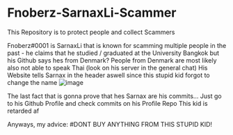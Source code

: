# Fnoberz-SarnaxLi-Scammer
This Repository is to protect people and collect Scammers

Fnoberz#0001 is SarnaxLi that is known for scamming multiple people in the past - he claims that he studied / graduated at the University Bangkok but his Github says hes from Denmark? People from Denmark are most likely also not able to speak Thai (look on his server in the general chat)
His Website tells Sarnax in the header aswell since this stupid kid forgot to change the name ![image](https://user-images.githubusercontent.com/63714818/189536532-b6003b19-2b06-4738-9e51-b0902e0599c1.png)

The last fact that is gonna prove that hes Sarnax are his commits... Just go to his Github Profile and check commits on his Profile Repo
This kid is retarded af

Anyways, my advice:
#DONT BUY ANYTHING FROM THIS STUPID KID!

